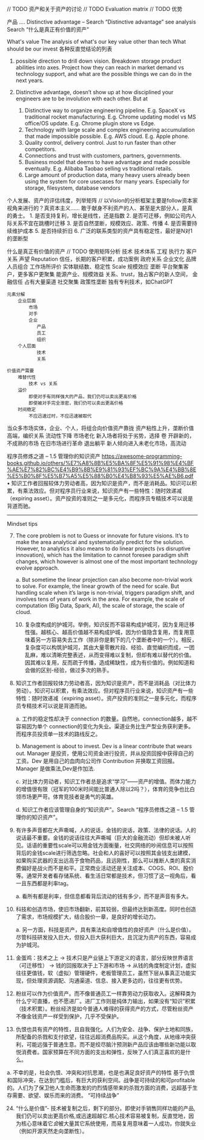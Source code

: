 




// TODO 资产和关于资产的讨论
// TODO Evaluation matrix
// TODO 优势


产品
    ….
Distinctive advantage – Search “Distinctive advantage” see analysis
Search “什么是真正有价值的资产”


What's value
    The analysis of what's our key value other than tech
    What should be our invest
    各种反直觉结论的列表


1. possible direction to drill down vision. Breakdown storage product abilities into axes. Project how they can reach in market demand vs technology support, and what are the possible things we can do in the next years.


8. Distinctive advantage, doesn’t show up at how disciplined your engineers are to be involution with each other. But at
    1) Distinctive way to organize engineering pipeline. E.g. SpaceX vs traditional rocket manufacturing. E.g. Chrome updating model vs MS office/OS update. E.g. Chrome plugin store vs Edge.
    2) Technology with large scale and complex engineering accumulation that made impossible possible. E.g. AWS cloud. E.g. Apple phone.
    3) Quality control, delivery control. Just to run faster than other competitors.
    4) Connections and trust with customers, partners, governments.
    5) Business model that deems to have advantage and made possible eventually. E.g. Alibaba Taobao selling vs traditional retails.
    6) Large amount of production data, many heavy users already been using the system for core usecases for many years. Especially for storage, filesystem, database vendors





个人发展、资产的评估纬度，列举矩阵    // 以Vision的分析框架主要是follow资本家视角来进行的？真资本主义…… 敢于献身不利资产的人、甚至是大部分人，是真的勇士。
    1. 是否支持复利，增长是线性，还是指数
    2. 是否可迁移，例如公司内人际关系不宜在跳槽时迁移
    3. 是否自然垄断，规模效应、政策、传播
    4. 是否需要持续维护成本
    5. 是否持续折旧
    6. 广泛的联系类型的资产具有稳定性，最好是N对1的垄断型



什么是真正有价值的资产    // TODO 使用矩阵分析
    技术
    技术体系
    工程
    执行力
客户关系
        声望 Reputation
        信任，长期的客户积累，成功案例
    政府关系
    企业文化
    品牌
    人员组合
工作场所评价
              实体联结数、稳定性
    Scale 规模效应
垄断
        平台聚集客户，更多客户更聚集
        能源产业、规模效益
        关系、trust，独占客户的新人空间，
        金融信任
        占有大量渠道
        社交聚集
        政策性垄断
        独有专利技术，如ChatGPT



    元素分解
        企业层面
            市场
            对手
            企业
               产品
               员工
               组织
        个人层面
               技术
               关系

    价值资产需要
        难替代性
            技术 vs 关系
        溢价
            即使对手有同样强大的产品，我们仍可以卖出更高价格
            即使被对手完全泄密，我们仍可以卖出更高价格
        时间稳定
            不应迅速过时，不应迅速被取代

当众多市场实体，企业、个人，将组合向价值资产靠拢
    资产粘性上升，垄断价值高端，编织关系
    流动性下降
    市场老化
     新入场者将处于劣势，选择
         卷
         开辟新的，不成熟的市场
         在旧市场进行革命
         退出躺平
        新人倾向进入未老化市场，高流动


程序员修炼之道 – 1.5 管理你的知识资产
https://awesome-programming-books.github.io/others/%E7%A8%8B%E5%BA%8F%E5%91%98%E4%BF%AE%E7%82%BC%E4%B9%8B%E9%81%93%EF%BC%9A%E4%BB%8E%E5%B0%8F%E5%B7%A5%E5%88%B0%E4%B8%93%E5%AE%B6.pdf
•	知识工作者回报较体力劳动者高，因为知识是资产，而不是消耗品。知识可以积累，有乘法效应。但对程序员行业来说，知识资产有一些特性：随时效递减（expiring asset）。资产投资的准则之一是多元化，而程序员专精技术可以说是背道而驰。

-------------



Mindset tips

7.  The core problem is not to Guess or innovate for future visions. It’s to make the area analytical and systematically predict for the solution. However, to analytics it also means to do linear projects (vs disruptive innovation), which has the limitation to cannot foresee paradigm shift changes, which however is almost one of the most important technology evolve approach.

    a.  But sometime the linear projection can also become non-trivial work to solve. For example, the linear growth of the need for scale. But handling scale when it’s large is non-trivial, triggers paradigm shift, and involves tens of years of work in the area. For example, the scale of computation (Big Data, Spark, AI), the scale of storage, the scale of cloud.

    10. 复杂度构成的护城河。举例，知识反而不容易构成护城河，因为复用迁移性强。越核心、越高价值越不易构成护城，因为价值隐含复用，而复用意味着另一方容易失去工作（除非你是剩下的几个垄断者中的一个）。相反，复杂度可以构筑护城河，其由大量零散片段、经验、直觉编织而成，一团乱麻，难以清晰完整表述，从而变得难以复制，但却有难以替代的价值。因其难以复用，反而疏于传播，造成稀缺性，成为有价值的。例如知道和会做的区别-经验，做过多次的熟手。

14. 知识工作者回报较体力劳动者高，因为知识是资产，而不是消耗品（对比体力劳动）。知识可以积累，有乘法效应。但对程序员行业来说，知识资产有一些特性：随时效递减（expiring asset）。资产投资的准则之一是多元化，而程序员专精技术可以说是背道而驰。

    a.  工作的稳定性却决于 connection 的数量。自然地，connection越多，越不容易因为单个 connection的变化为失业。渠道业务比生产型业务获利更多。而程序员投资单一技术的路线反之。

    b.  Management is about to invest. Dev is a linear contribute that wears out. Manager 是投资，使用公司资金进行投资，并从投资回报中获得自己的工资。Dev 是用自己的血肉向公司作 Contribution 并换取工资回报。Manager 是做乘法,Dev是作加法.

    c.  对比体力劳动者，知识工作者总是追求“学习”——资产的增值。而体力能力的增值很有限（冠军的100米时间能比普通人除以2吗？），体育的竞争也比白领市场更严苛。体育竞技者是勇气的英雄。

    d.  知识工作者应该管理自身的“知识资产”。Search “程序员修炼之道 – 1.5 管理你的知识资产”。

15. 有许多声音都在大声嘶喊，人的说话，金钱的说话，政策、法律的说话。人的说话最不重要。金钱的说话往往大声嘶喊（巨大的金融流动）但却未被人听见。话语的重要性scale可以用金钱方面衡量，社交网络的吵闹信息可以按照背后的金钱scale进行筛选忽略。社会和人的喜好可以按照其金钱支出建模，如果购买武器的支出远高于食物药品，且远刚性，那么可以推断人类的真实消费偏好是战火而不是和平。正常商业活动还是关注成本、COGS、ROI、股价等。通常开发者看存储系统、看生活日常都是技术，但习惯了这一视角后，看一且东西都是利率tag。

    a.  看所有都是利率，但信息都看背后流动的钱有多少，而不是声音有多大。

17. 科技和创造市场，使旧市场翻新，前其较弱，但最终达到新高度。同时也创造了需求，市场规模扩大，结合股价一章，是良好的增长动力。

    a.  另一方面，科技是资产，具有乘法和自增值性的良好资产（什么是价值）。尽管科技研发投入巨大，但投入巨大获利巨大，且沉淀为资产的东西，容易成为护城河。

20. 金蛋鸡：技术之上 -> 技术只是产业链上下游定义的语言，部分反映世界语言（可迁移性） -> 钱的回报取决于上下游和市场 -> 从钱的角度制定计划，虚拟往往更值钱，软（虚拟）管理硬件，老板管理员工，虽然下层从事真正功能实现，但处理资源调配、沟通渠道、信息、接入更多边的，往往更有优势。

21.  粉丝可以作为价值资产。而不像普通员工一样靠劳动力获取收入。这解释类为什么宁可直播，也不愿进厂。进厂工作则是纯体力输出，如果没有“知识”积累（技术积累）。粉丝经济是如今普通人难得的获得资产的方式，尽管粉丝资产不像金钱资产一样受到保护，几乎不受保护。

22. 仇恨也具有资产的特性，且自我强化。人们为安全、战争、保护土地和同族，所配备的杀戮和支付欲望，往往远超消费品购买。从这个角度，从地缘冲突获利，可能远强于普通生意。而不是绞尽脑汁预测新产品应该由哪些新功能以取悦消费者。国家预算在不同方面的支出和弹性，反映了人们真正喜欢的是什么。

  a. 不幸的是，社会仇恨、冲突和对抗思潮，也是也满足良好资产的特性
      基于仇恨和国际冲突，在达到门槛后，有巨大的获利空间。战争是可持续的和可profitable的。人们为了保卫他人生命而激发的灼烈情感带来的杀戮方面的消费，远超基于生存需要、欲望、娱乐而来的消费。
      “可持续战争”

24. “什么是价值”- 技术被复制之后，剩下的部分。即使对手销售同样功能的产品,我们仍可以卖出更高价格,或迅速超越它.核心技术容易被复制，反直觉地，因为核心意味着它*会*被大量其它系统使用，而易复用意味着一人成功，你就失业（例如开源天然走向垄断性）。

